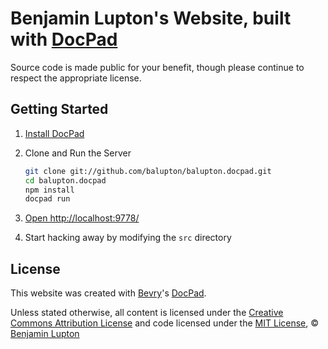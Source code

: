 # Benjamin Lupton's Website, built with [DocPad](http://docpad.org)

Source code is made public for your benefit, though please continue to respect the appropriate license.


## Getting Started

1. [Install DocPad](https://github.com/bevry/docpad) 

1. Clone and Run the Server

	``` bash
	git clone git://github.com/balupton/balupton.docpad.git
	cd balupton.docpad
	npm install
	docpad run
	```

1. [Open http://localhost:9778/](http://localhost:9778/)

1. Start hacking away by modifying the `src` directory


## License

This website was created with [Bevry](http://bevry.me "Visit Website")'s [DocPad](http://docpad.org "Visit on GitHub").

Unless stated otherwise, all content is licensed under the [Creative Commons Attribution License](http://creativecommons.org/licenses/by/3.0/ "Visit Website") and code licensed under the [MIT License](http://creativecommons.org/licenses/MIT/ "Visit Website"), © [Benjamin Lupton](http://balupton.com "Visit Website")